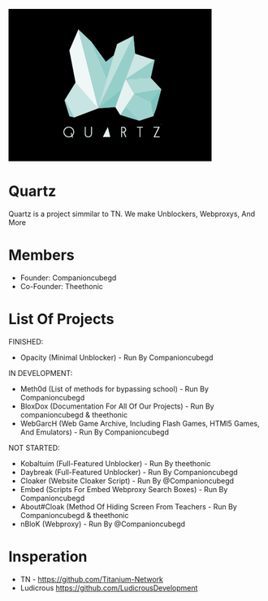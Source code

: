 ![Quartz](/18774d10934a05583637b714df159fb4.png/)

# Quartz
Quartz is a project simmilar to TN. We make Unblockers, Webproxys, And More

# Members
- Founder: Companioncubegd
- Co-Founder: Theethonic

# List Of Projects
FINISHED:
- Opacity (Minimal Unblocker) - Run By Companioncubegd

IN DEVELOPMENT:
- Meth0d (List of methods for bypassing school) - Run By Companioncubegd
- BloxDox (Documentation For All Of Our Projects) - Run By companioncubegd & theethonic
- WebGarcH (Web Game Archive, Including Flash Games, HTMl5 Games, And Emulators) - Run By Companioncubegd

NOT STARTED:
- Kobaltuim (Full-Featured Unblocker) - Run By theethonic
- Daybreak (Full-Featured Unblocker) - Run By Companioncubegd
- Cloaker (Website Cloaker Script) - Run By @Companioncubegd
- Embed (Scripts For Embed Webproxy Search Boxes) - Run By Companioncubegd
- About#Cloak (Method Of Hiding Screen From Teachers - Run By Companioncubegd & theethonic
- nBloK (Webproxy) - Run By @Companioncubegd

# Insperation
- TN - https://github.com/Titanium-Network
- Ludicrous https://github.com/LudicrousDevelopment
